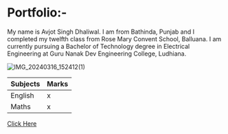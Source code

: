 # Portfolio:-
My name is Avjot Singh Dhaliwal. I am from Bathinda, Punjab and I completed my twelfth class from Rose Mary Convent School, Balluana. I am currently pursuing a Bachelor of Technology degree in Electrical Engineering at Guru Nanak Dev Engineering College, Ludhiana.

![IMG_20240316_152412(1)](https://github.com/user-attachments/assets/8168bce1-4412-4eb0-b976-d72f93d60dea)

|Subjects|Marks|
|--------|-----|
|English|x|
|Maths|x|

[Click Here](https://google.com)
